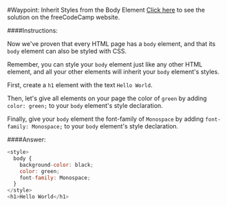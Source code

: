 #Waypoint: Inherit Styles from the Body Element
<a href="http://freecodecamp.com/challenges/Waypoint:%20Inherit%20Styles%20from%20the%20Body%20Element?solution=%3Cstyle%3E%0A%20%20body%20%7B%0A%20%20%20%20background-color%3A%20black%3B%0A%20%20%20%20color%3A%20green%3B%0A%20%20%20%20font-family%3A%20Monospace%3B%0A%20%20%7D%0A%3C%2Fstyle%3E%0A%3Ch1%3EHello%20World%3C%2Fh1%3E" target="_blank">Click here</a> to see the solution on the freeCodeCamp website.


####Instructions:
<p class="wrappable negative-10">Now we&apos;ve proven that every HTML page has a <code>body</code> element, and that its <code>body</code> element can also be styled with CSS.</p><p class="wrappable negative-10">Remember, you can style your <code>body</code> element just like any other HTML element, and all your other elements will inherit your <code>body</code> element&apos;s styles.</p><p class="wrappable negative-10">First, create a <code>h1</code> element with the text <code>Hello World</code>.</p><p class="wrappable negative-10">Then, let&apos;s give all elements on your page the color of <code>green</code> by adding <code>color: green;</code> to your <code>body</code> element&apos;s style declaration.</p><p class="wrappable negative-10">Finally, give your <code>body</code> element the font-family of <code>Monospace</code> by adding <code>font-family: Monospace;</code> to your <code>body</code> element&apos;s style declaration.</p><div class="negative-bottom-margin-30"></div>


####Answer:
```javascript
<style>
  body {
    background-color: black;
    color: green;
    font-family: Monospace;
  }
</style>
<h1>Hello World</h1>
```
